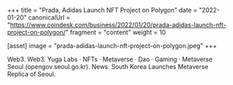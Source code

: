 +++
title = "Prada, Adidas Launch NFT Project on Polygon"
date = "2022-01-20"
canonicalUrl = "https://www.coindesk.com/business/2022/01/20/prada-adidas-launch-nft-project-on-polygon/"
fragment = "content"
weight = 10

[asset]
    image = "prada-adidas-launch-nft-project-on-polygon.jpeg"
+++

Web3. Web3. Yuga Labs · NFTs · Metaverse · Dao · Gaming · Metaverse Seoul 
(opengov.seoul.go.kr). News. South Korea Launches Metaverse Replica of 
Seoul.
